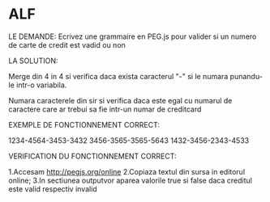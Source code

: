 # ALF
LE DEMANDE:
Ecrivez une grammaire en PEG.js pour valider si un numero de carte de credit est vadid ou non

LA SOLUTION:

Merge din 4 in 4 si verifica daca exista caracterul "-" si le numara punandu-le intr-o variabila.

Numara caracterele din sir si verifica daca este egal cu numarul de caractere care ar trebui sa fie intr-un numar de creditcard


EXEMPLE DE FONCTIONNEMENT CORRECT:

1234-4564-3453-3432
3456-3565-3565-5643
1432-3456-2343-4533


VERIFICATION DU FONCTIONNEMENT CORRECT:

1.Accesam http://pegjs.org/online
2.Copiaza textul din sursa in editorul online;
3.In sectiunea outputvor aparea valorile true si false daca creditul este valid respectiv invalid
